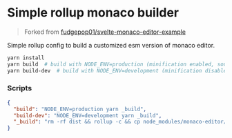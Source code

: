 # Simple rollup monaco builder

> Forked from [fudgepop01/svelte-monaco-editor-example](https://github.com/fudgepop01/svelte-monaco-editor-example)

Simple rollup config to build a customized esm version of monaco editor.

```sh
yarn install
yarn build  # build with NODE_ENV=production (minification enabled, sourcemaps disabled).
yarn build-dev  # build with NODE_ENV=development (minification disabled, sourcemaps enabled).
```

### Scripts

```json
{
  "build": "NODE_ENV=production yarn _build",
  "build-dev": "NODE_ENV=development yarn _build",
  "_build": "rm -rf dist && rollup -c && cp node_modules/monaco-editor/monaco.d.ts dist/index.d.ts"
}
```
